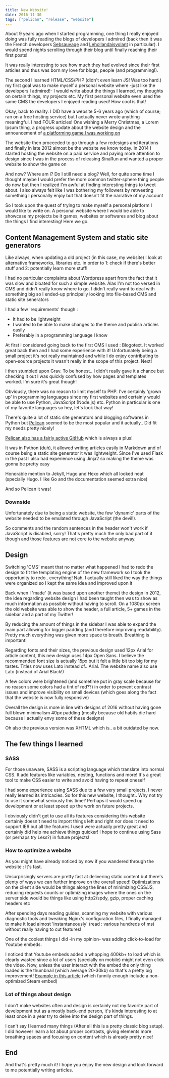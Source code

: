 ```yaml
---
title: New Website!
date: 2016-11-30
tags: ["pelican", "release", "website"]
---
```


About 9 years ago when I started programming, one thing I really enjoyed doing was fully reading the blogs of developers I admired (back then it was the French developers [Sebsauvage](http://sebsauvage.net) and [Lehollandaisvolant](https://lehollandaisvolant.net) in particular). I would spend nights scrolling through their blog until finally reaching their first posts!

It was really interesting to see how much they had evolved since their first articles and thus was born my love for blogs, people (and programming!).

The second I learned HTML/CSS/PHP (didn't even learn JS! Was too hard.) my first goal was to make myself a personal website where -just like the developers I admired!- I would write about the things I learned, my thoughts on certain things, my projects etc. My first personal website even used the same CMS the developers I enjoyed reading used! How cool is that!

<!-- more -->

Okay, back to reality. I DID have a website 5-6 years ago (which of course; ran on a free hosting service) but I actually never wrote anything meaningful. I had FOUR articles! One wishing a Merry Christmas, a Lorem Ipsum thing, a progress update about the website design and the announcement of [a platforming game I was working on]({filename}/pages/games/sinarun.md)

The website then proceeded to go through a few redesigns and iterations and finally in late 2012
almost be the website we know today. In 2014 I started hosting the website on a paid service and paying more attention to design since I was in the process of releasing SinaRun and wanted a proper website to show the game on

And now? Where am I? Do I still need a blog? Well, for quite some time I thought maybe I would prefer the more common twitter-sphere thing people do now but then I realized I'm awful at finding interesting things to tweet about. I also always felt like I was bothering my followers by retweeting something I personally enjoy but that doesn't fit the narrative of my account

So I took upon the quest of trying to make myself a personal platform I would like to write on. A personal website where I would be able to showcase my projects be it games, websites or softwares and blog about the things I find interesting! Here we go.

## Content Management System and static site generators

Like always, when updating a old project (in this case, my website) I look at alternative frameworks, libraries etc. in order to 1: check if there's better stuff and 2: potentially learn more stuff!

I had no particular complaints about Wordpress apart from the fact that it was slow and bloated for such a simple website. Alas I'm not too versed in CMS and didn't really know where to go. I didn't really want to deal with something big so I ended-up principally looking into file-based CMS and static site senerators

I had a few 'requirements' though :

- It had to be lightweight
- I wanted to be able to make changes to the theme and publish articles easily
- Preferably in a programming language I know

At first I considered going back to the first CMS I used : Blogotext.
It worked great back then and I had some experience with it! Unfortunately being a small project it's not really maintained and while I do enjoy contributing to open-source projects it wasn't really in the scope of this project. Next!

I then stumbled upon Grav. To be honest.. I didn't really gave it a chance but checking it out I was quickly confused by how pages and templates worked. I'm sure it's great though!

Obviously, there was no reason to limit myself to PHP. I've certainly 'grown up' in programming languages since my first websites and certainly would be able to use Python, JavaScript (Node.js) etc. Python in particular is one of my favorite languages so hey, let's look that way!

There's quite a lot of static site generators and blogging softwares in Python but [Pelican](http://blog.getpelican.com/) seemed to be the most popular and it actually.. Did fit my needs pretty nicely!

<span>[Pelican also has a fairly active GitHub](https://github.com/getpelican/pelican) which is always a plus!</span>

It was in Python (duh), it allowed writing articles easily in Markdown and of course being a static site generator it was lightweight. Since I've used Flask in the past I also had experience using Jinja2 so making the theme was gonna be pretty easy

Honorable mention to Jekyll, Hugo and Hexo which all looked neat (specially Hugo. I like Go and the documentation seemed extra nice)

And so Pelican it was!

### Downside

Unfortunately due to being a static website, the few 'dynamic' parts of the website needed to be emulated through JavaScript (the devil!).

So comments and the random sentences in the header won't work if JavaScript is disabled, sorry! That's pretty much the only bad part of it though and those features are not core to the website anyway.

## Design

Switching 'CMS' meant that no matter what happened I had to redo the design to fit the templating engine of the new framework so I took the opportunity to redo.. everything! Nah, I actually still liked the way the things were organized so I kept the same idea and improved upon it

Back when I 'made' (it was based upon another theme) the design in 2012, the idea regarding website design I had been taught then was to show as much information as possible without having to scroll. On a 1080px screen the old website was able to show the header, a full article, 5+ games in the sidebar and a part of my Twitter!

By reducing the amount of things in the sidebar I was able to expand the main part allowing for bigger padding (and therefore improving readability). Pretty much everything was given more space to breath. Breathing is important!

Regarding fonts and their sizes, the previous design used 12px Arial for article content, this new design uses 14px Open Sans. I believe the recommended font size is actually 15px but it felt a little bit too big for my tastes. Titles now uses Lato instead of.. Arial. The website name also use Lato (instead of Arial Black!)

A few colors were brightened (and sometime put in gray scale because for no reason some colors had a tint of red??) in order to prevent contrast issues and improve visibility on small devices (which goes along the fact that the website is now fully responsive)

Overall the design is more in line with designs of 2016 without having gone full blown minimalism 40px padding (mostly because old habits die hard because I actually envy some of these designs)

Oh also the previous version was XHTML which is.. a bit outdated by now.

## The few things I learned

### SASS

For those unaware, SASS is a scripting language which translate into normal CSS. It add features like variables, nesting, functions and more! It's a great tool to make CSS easier to write and avoid having to repeat oneself

I had some experience using SASS due to a few very small projects, I never really learned its intricacies. So for this new website, I thought.. Why not try to use it somewhat seriously this time? Perhaps it would speed up development or at least speed up the work on future projects.

I obviously didn't get to use all its features considering this website certainly doesn't need to import things left and right nor does it need to support IE6 but all the features I used were actually pretty great and certainly did help me achieve things quicker! I hope to continue using Sass (or perhaps try Less?) in future projects!

### How to optimize a website

As you might have already noticed by now if you wandered through the website : It's fast.

Unsurprisingly servers are pretty fast at delivering static content but there's plenty of ways we can further improve on the overall speed! Optimizations on the client side would be things along the lines of minimizing CSS/JS, reducing requests counts or optimizing images where the ones on the server side would be things like using http2/spdy, gzip, proper caching headers etc

After spending days reading guides, scanning my website with various diagnostic tools and tweaking Nginx's configuration files, I finally managed to make it load almost 'instantaneously' (read : various hundreds of ms) without really having to cut features!

One of the coolest things I did -in my opinion- was adding click-to-load for Youtube embeds.

I noticed that Youtube embeds added a whopping 400kb+ to load which is clearly wasted since a lot of users (specially on mobile) might not even click the video. Now, unless the user interact with the embed the only thing loaded is the thumbnail (which average 20-30kb) so that's a pretty big improvement! [Example in this article]({filename}/2015-10-26-sinarun-steam-release.md) (which funnily enough include a non-optimized Steam embed)

### Lot of things about design

I don't make websites often and design is certainly not my favorite part of development but as a mostly back-end person, it's kinda interesting to at least once in a year try to delve into the design part of things.

I can't say I learned many things (After all this is a pretty classic blog setup). I did however learn a lot about proper contrasts, giving elements more breathing spaces and focusing on content which is already pretty nice!

## End

And that's pretty much it! I hope you enjoy the new design and look forward to me potentially writing articles.

